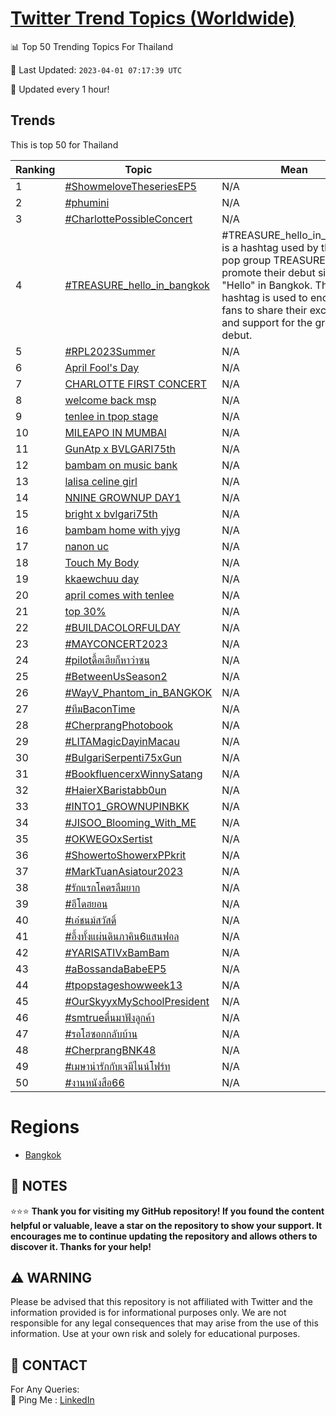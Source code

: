 [Twitter Trend Topics (Worldwide)](https://github.com/ErcinDedeoglu/Twitter-Trend-Topics)
==========


📊 Top 50 Trending Topics For Thailand

📆 Last Updated: `2023-04-01 07:17:39 UTC`

🔧 Updated every 1 hour!


## Trends

This is top 50 for Thailand

| Ranking | Topic | Mean |
| ------- | ------------ | ------------ |
| 1 | [#ShowmeloveTheseriesEP5](http://twitter.com/search?q=%23ShowmeloveTheseriesEP5) | N/A |
| 2 | [#phumini](http://twitter.com/search?q=%23phumini) | N/A |
| 3 | [#CharlottePossibleConcert](http://twitter.com/search?q=%23CharlottePossibleConcert) | N/A |
| 4 | [#TREASURE_hello_in_bangkok](http://twitter.com/search?q=%23TREASURE_hello_in_bangkok) | #TREASURE_hello_in_bangkok is a hashtag used by the K-pop group TREASURE to promote their debut single "Hello" in Bangkok. The hashtag is used to encourage fans to share their excitement and support for the group's debut. |
| 5 | [#RPL2023Summer](http://twitter.com/search?q=%23RPL2023Summer) | N/A |
| 6 | [April Fool's Day](http://twitter.com/search?q=April+Fool%27s+Day) | N/A |
| 7 | [CHARLOTTE FIRST CONCERT](http://twitter.com/search?q=CHARLOTTE+FIRST+CONCERT) | N/A |
| 8 | [welcome back msp](http://twitter.com/search?q=welcome+back+msp) | N/A |
| 9 | [tenlee in tpop stage](http://twitter.com/search?q=tenlee+in+tpop+stage) | N/A |
| 10 | [MILEAPO IN MUMBAI](http://twitter.com/search?q=MILEAPO+IN+MUMBAI) | N/A |
| 11 | [GunAtp x BVLGARI75th](http://twitter.com/search?q=GunAtp+x+BVLGARI75th) | N/A |
| 12 | [bambam on music bank](http://twitter.com/search?q=bambam+on+music+bank) | N/A |
| 13 | [lalisa celine girl](http://twitter.com/search?q=lalisa+celine+girl) | N/A |
| 14 | [NNINE GROWNUP DAY1](http://twitter.com/search?q=NNINE+GROWNUP+DAY1) | N/A |
| 15 | [bright x bvlgari75th](http://twitter.com/search?q=bright+x+bvlgari75th) | N/A |
| 16 | [bambam home with yjyg](http://twitter.com/search?q=bambam+home+with+yjyg) | N/A |
| 17 | [nanon uc](http://twitter.com/search?q=nanon+uc) | N/A |
| 18 | [Touch My Body](http://twitter.com/search?q=Touch+My+Body) | N/A |
| 19 | [kkaewchuu day](http://twitter.com/search?q=kkaewchuu+day) | N/A |
| 20 | [april comes with tenlee](http://twitter.com/search?q=april+comes+with+tenlee) | N/A |
| 21 | [top 30%](http://twitter.com/search?q=top+30%25) | N/A |
| 22 | [#BUILDACOLORFULDAY](http://twitter.com/search?q=%23BUILDACOLORFULDAY) | N/A |
| 23 | [#MAYCONCERT2023](http://twitter.com/search?q=%23MAYCONCERT2023) | N/A |
| 24 | [#pilotดื้อเฮียก็หาว่าซน](http://twitter.com/search?q=%23pilot%e0%b8%94%e0%b8%b7%e0%b9%89%e0%b8%ad%e0%b9%80%e0%b8%ae%e0%b8%b5%e0%b8%a2%e0%b8%81%e0%b9%87%e0%b8%ab%e0%b8%b2%e0%b8%a7%e0%b9%88%e0%b8%b2%e0%b8%8b%e0%b8%99) | N/A |
| 25 | [#BetweenUsSeason2](http://twitter.com/search?q=%23BetweenUsSeason2) | N/A |
| 26 | [#WayV_Phantom_in_BANGKOK](http://twitter.com/search?q=%23WayV_Phantom_in_BANGKOK) | N/A |
| 27 | [#ทีมBaconTime](http://twitter.com/search?q=%23%e0%b8%97%e0%b8%b5%e0%b8%a1BaconTime) | N/A |
| 28 | [#CherprangPhotobook](http://twitter.com/search?q=%23CherprangPhotobook) | N/A |
| 29 | [#LITAMagicDayinMacau](http://twitter.com/search?q=%23LITAMagicDayinMacau) | N/A |
| 30 | [#BulgariSerpenti75xGun](http://twitter.com/search?q=%23BulgariSerpenti75xGun) | N/A |
| 31 | [#BookfluencerxWinnySatang](http://twitter.com/search?q=%23BookfluencerxWinnySatang) | N/A |
| 32 | [#HaierXBaristabb0un](http://twitter.com/search?q=%23HaierXBaristabb0un) | N/A |
| 33 | [#INTO1_GROWNUPINBKK](http://twitter.com/search?q=%23INTO1_GROWNUPINBKK) | N/A |
| 34 | [#JISOO_Blooming_With_ME](http://twitter.com/search?q=%23JISOO_Blooming_With_ME) | N/A |
| 35 | [#OKWEGOxSertist](http://twitter.com/search?q=%23OKWEGOxSertist) | N/A |
| 36 | [#ShowertoShowerxPPkrit](http://twitter.com/search?q=%23ShowertoShowerxPPkrit) | N/A |
| 37 | [#MarkTuanAsiatour2023](http://twitter.com/search?q=%23MarkTuanAsiatour2023) | N/A |
| 38 | [#รักแรกโคตรลืมยาก](http://twitter.com/search?q=%23%e0%b8%a3%e0%b8%b1%e0%b8%81%e0%b9%81%e0%b8%a3%e0%b8%81%e0%b9%82%e0%b8%84%e0%b8%95%e0%b8%a3%e0%b8%a5%e0%b8%b7%e0%b8%a1%e0%b8%a2%e0%b8%b2%e0%b8%81) | N/A |
| 39 | [#อีโดฮยอน](http://twitter.com/search?q=%23%e0%b8%ad%e0%b8%b5%e0%b9%82%e0%b8%94%e0%b8%ae%e0%b8%a2%e0%b8%ad%e0%b8%99) | N/A |
| 40 | [#เอ๋ชนม์สวัสดิ์](http://twitter.com/search?q=%23%e0%b9%80%e0%b8%ad%e0%b9%8b%e0%b8%8a%e0%b8%99%e0%b8%a1%e0%b9%8c%e0%b8%aa%e0%b8%a7%e0%b8%b1%e0%b8%aa%e0%b8%94%e0%b8%b4%e0%b9%8c) | N/A |
| 41 | [#อึ้งทั้งแผ่นดินภาคิน6แสนฟอล](http://twitter.com/search?q=%23%e0%b8%ad%e0%b8%b6%e0%b9%89%e0%b8%87%e0%b8%97%e0%b8%b1%e0%b9%89%e0%b8%87%e0%b9%81%e0%b8%9c%e0%b9%88%e0%b8%99%e0%b8%94%e0%b8%b4%e0%b8%99%e0%b8%a0%e0%b8%b2%e0%b8%84%e0%b8%b4%e0%b8%996%e0%b9%81%e0%b8%aa%e0%b8%99%e0%b8%9f%e0%b8%ad%e0%b8%a5) | N/A |
| 42 | [#YARISATIVxBamBam](http://twitter.com/search?q=%23YARISATIVxBamBam) | N/A |
| 43 | [#aBossandaBabeEP5](http://twitter.com/search?q=%23aBossandaBabeEP5) | N/A |
| 44 | [#tpopstageshowweek13](http://twitter.com/search?q=%23tpopstageshowweek13) | N/A |
| 45 | [#OurSkyyxMySchoolPresident](http://twitter.com/search?q=%23OurSkyyxMySchoolPresident) | N/A |
| 46 | [#smtrueตื่นมาฟังลูกค้า](http://twitter.com/search?q=%23smtrue%e0%b8%95%e0%b8%b7%e0%b9%88%e0%b8%99%e0%b8%a1%e0%b8%b2%e0%b8%9f%e0%b8%b1%e0%b8%87%e0%b8%a5%e0%b8%b9%e0%b8%81%e0%b8%84%e0%b9%89%e0%b8%b2) | N/A |
| 47 | [#รอโฮซอกกลับบ้าน](http://twitter.com/search?q=%23%e0%b8%a3%e0%b8%ad%e0%b9%82%e0%b8%ae%e0%b8%8b%e0%b8%ad%e0%b8%81%e0%b8%81%e0%b8%a5%e0%b8%b1%e0%b8%9a%e0%b8%9a%e0%b9%89%e0%b8%b2%e0%b8%99) | N/A |
| 48 | [#CherprangBNK48](http://twitter.com/search?q=%23CherprangBNK48) | N/A |
| 49 | [#เมษาน่ารักกับเจมีไนน์โฟร์ท](http://twitter.com/search?q=%23%e0%b9%80%e0%b8%a1%e0%b8%a9%e0%b8%b2%e0%b8%99%e0%b9%88%e0%b8%b2%e0%b8%a3%e0%b8%b1%e0%b8%81%e0%b8%81%e0%b8%b1%e0%b8%9a%e0%b9%80%e0%b8%88%e0%b8%a1%e0%b8%b5%e0%b9%84%e0%b8%99%e0%b8%99%e0%b9%8c%e0%b9%82%e0%b8%9f%e0%b8%a3%e0%b9%8c%e0%b8%97) | N/A |
| 50 | [#งานหนังสือ66](http://twitter.com/search?q=%23%e0%b8%87%e0%b8%b2%e0%b8%99%e0%b8%ab%e0%b8%99%e0%b8%b1%e0%b8%87%e0%b8%aa%e0%b8%b7%e0%b8%ad66) | N/A |



# Regions

* [Bangkok](</Thailand/Bangkok.md>)



## 📝 NOTES

⭐⭐⭐ **Thank you for visiting my GitHub repository! If you found the content helpful or valuable, leave a star on the repository to show your support. It encourages me to continue updating the repository and allows others to discover it. Thanks for your help!**


## ⚠️ WARNING

Please be advised that this repository is not affiliated with Twitter and the information provided is for informational purposes only. We are not responsible for any legal consequences that may arise from the use of this information. Use at your own risk and solely for educational purposes.


## 📨 CONTACT

 For Any Queries:  
            🏓 Ping Me : [LinkedIn](https://www.linkedin.com/in/ercindedeoglu/)
